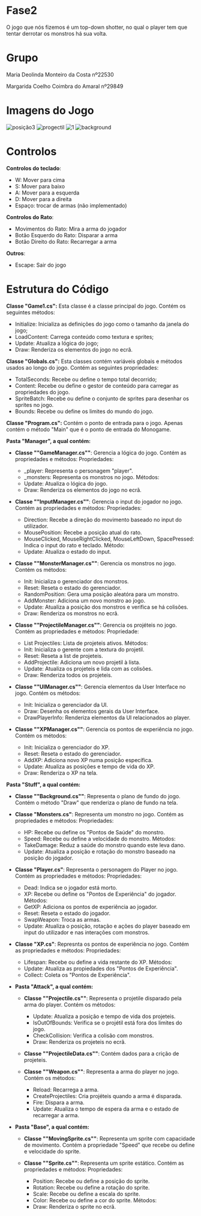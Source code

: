 # Fase2
O jogo que nós fizemos é um top-down shotter, no qual o player tem que tentar derrotar os monstros há sua volta.

# Grupo
Maria Deolinda Monteiro da Costa nº22530

Margarida Coelho Coimbra do Amaral nº29849

# Imagens do Jogo
![posição3](https://github.com/theseaweed2005/Fase1/assets/150022513/933182dd-6ed7-4e00-8ef1-abe0aa0bb533)
![progectil](https://github.com/theseaweed2005/Fase1/assets/150022513/53317ffb-4894-4021-a251-3a1074f3095c)
![1](https://github.com/theseaweed2005/Fase1/assets/150022513/03ab4861-4f5c-4060-8c7c-45b9d22487f1)
![background](https://github.com/theseaweed2005/Fase1/assets/150022513/dadba694-ea68-4502-8210-260bfd7ee57a)


# Controlos


**Controlos do teclado**:

* W: Mover para cima
* S: Mover para baixo
* A: Mover para a esquerda
* D: Mover para a direita
* Espaço: trocar de armas (não implementado)

**Controlos do Rato**:
* Movimentos do Rato: Mira a arma do jogador
* Botão Esquerdo do Rato: Disparar a arma
* Botão Direito do Rato: Recarregar a arma

**Outros**:
* Escape: Sair do jogo






# Estrutura do Código

**Classe "Game1.cs":** Esta classe é a classe principal do jogo. Contém os seguintes métodos:
* Initialize: Inicializa as definições do jogo como o tamanho da janela do jogo;
* LoadContent: Carrega conteúdo como textura e sprites;
* Update: Atualiza a lógica do jogo;
* Draw: Renderiza os elementos do jogo no ecrã.


**Classe "Globals.cs":** Esta classes contém variáveis globais e métodos usados ao longo do jogo. Contém as seguintes propriedades:
* TotalSeconds: Recebe ou define o tempo total decorrido;
* Content: Recebe ou define o gestor de conteúdo para carregar as propriedades do jogo.
* SpriteBatch: Recebe ou define o conjunto de sprites para desenhar os sprites no jogo.
* Bounds: Recebe ou define os limites do mundo do jogo. 


**Classe "Program.cs":** Contém o ponto de entrada para o jogo. Apenas contém o método "Main" que é o ponto de entrada do Monogame.





**Pasta "Manager", a qual contém:**
* **Classe ""GameManager.cs""**: Gerencia a lógica do jogo. Contém as propriedades e métodos:
Propriedades: 
  * _player: Representa o personagem "player".
  * _monsters: Representa os monstros no jogo.
Métodos:
  * Update: Atualiza o lógica do jogo.
  * Draw: Renderiza os elementos do jogo no ecrã.


* **Classe ""InputManager.cs""**: Gerencia o input do jogador no jogo. Contém as propriedades e métodos:
Propriedades: 
    * Direction: Recebe a direção do movimento baseado no input do utilizador.
    * MousePosition: Recebe a posição atual do rato.
    * MouseClicked, MouseRightClicked, MouseLeftDown, SpacePressed: Indica o input do rato e teclado.
Método:
    * Update: Atualiza o estado do input.


* **Classe ""MonsterManager.cs""**: Gerencia os monstros no jogo. Contém os métodos:
  * Init: Inicializa o gerenciador dos monstros.
  * Reset: Reseta o estado do gerenciador.
  * RandomPosition: Gera uma posição aleatóra para um monstro.
  * AddMonster: Adiciona um novo monstro ao jogo.
  * Update: Atualiza a posição dos monstros e verifica se há colisões.
  * Draw: Renderiza os monstros no ecrã.


* **Classe ""ProjectileManager.cs""**: Gerencia os projéteis no jogo. Contém as propriedades e métodos:
Propriedade:
  * List Projectiles: Lista de projeteis ativos.
Métodos:
  * Init: Inicializa o gerente com a textura do projetil.
  * Reset: Reseta a list de projeteis.
  * AddProjectile: Adiciona um novo projetil à lista.
  * Update: Atualiza os projeteis e lida com as colisões.
  * Draw: Renderiza todos os projeteis.

  
* **Classe ""UIManager.cs""**: Gerencia elementos da User Interface no jogo. Contém os métodos:
  * Init: Inicializa o gerenciador da UI.
  * Draw: Desenha os elementos gerais da User Interface.
  * DrawPlayerInfo: Renderiza elementos da UI relacionados ao player.


* **Classe ""XPManager.cs""**: Gerencia os pontos de experiência no jogo. Contém os métodos:
  * Init: Inicializa o gerenciador do XP.
  * Reset: Reseta o estado do gerenciador. 
  * AddXP: Adiciona novo XP numa posição específica.
  * Update: Atualiza as posições e tempo de vida do XP.
  * Draw: Renderiza o XP na tela. 







**Pasta "Stuff", a qual contém:**
* **Classe ""Background.cs""**: Representa o plano de fundo do jogo. Contém o método "Draw" que renderiza o plano de fundo na tela.


* **Classe "Monsters.cs"**: Representa um monstro no jogo. Contém as propriedades e métodos:
Propriedades:
  * HP: Recebe ou define os "Pontos de Saúde" do monstro.
  * Speed: Recebe ou define a velocidade do monstro.
Métodos:
  * TakeDamage: Reduz a saúde do monstro quando este leva dano. 
  * Update: Atualiza a posição e rotação do monstro baseado na posição do jogador. 


* **Classe "Player.cs"**: Representa o personagem do Player no jogo. Contém as propriedades e métodos:
Propriedades:
  * Dead: Indica se o jogador está morto.
  * XP: Recebe ou define os "Pontos de Experiência" do jogador.
Métodos:
  * GetXP: Adiciona os pontos de experiência ao jogador. 
  * Reset: Reseta o estado do jogador.
  * SwapWeapon: Troca as armas.
  * Update: Atualiza o posição, rotação e ações do player baseado em input do utilizador e nas interações com monstros.


* **Classe "XP.cs"**: Represnta os pontos de experiência no jogo. Contém as propriedades e métodos:
Propriedades:
  * Lifespan: Recebe ou define a vida restante do XP.
Métodos: 
  * Update: Atualiza as propiedades dos "Pontos de Experiência".
  * Collect: Coleta os "Pontos de Experiência".


* **Pasta "Attack", a qual contém:**
  * **Classe ""Projectile.cs""**: Representa o projetile disparado pela arma do player. Contém os métodos:
    * Update: Atualiza a posição e tempo de vida dos projeteis. 
    * IsOutOfBounds: Verifica se o projétil está fora dos limites do jogo.
    * CheckCollision: Verifica a colisão com monstros. 
    * Draw: Renderiza os projeteis no ecrã.


  * **Classe ""ProjectileData.cs""**: Contém dados para a crição de projeteis.


  * **Classe ""Weapon.cs""**: Representa a arma do player no jogo. Contém os métodos:
    * Reload: Recarrega a arma.
    * CreateProjectiles: Cria projéteis quando a arma é disparada.
    * Fire: Dispara a arma.
    * Update: Atualiza o tempo de espera da arma e o estado de recarregar a arma.


* **Pasta "Base", a qual contém:**
  * **Classe ""MovingSprite.cs""**: Representa um sprite com capacidade de movimento. Contém a propriedade "Speed" que recebe ou define e velocidade do sprite.


  * **Classe ""Sprite.cs""**: Representa um sprite estático. Contém as propriedades e métodos:
Propriedades: 
    * Position: Recebe ou define a posição do sprite.
    * Rotation: Recebe ou define a rotação do sprite.
    * Scale: Recebe ou define a escala do sprite.
    * Color: Recebe ou define a cor do sprite.
Métodos:
    * Draw: Renderiza o sprite no ecrã.



